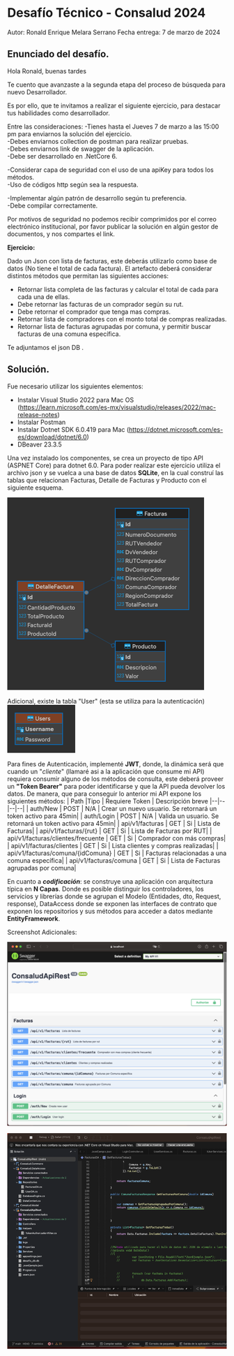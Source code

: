 # Desafío Técnico - Consalud 2024

Autor: Ronald Enrique Melara Serrano
Fecha entrega: 7 de marzo de 2024

## Enunciado del desafío.
Hola Ronald, buenas tardes

Te cuento que avanzaste a la segunda etapa del proceso de búsqueda para nuevo Desarrollador.

Es por ello, que te invitamos a realizar el siguiente ejercicio, para destacar tus habilidades como desarrollador.

Entre las consideraciones:
-Tienes hasta el Jueves 7 de marzo a las 15:00 pm para enviarnos la solución del ejercicio.  
-Debes enviarnos collection de postman para realizar pruebas.  
-Debes enviarnos link de swagger de la aplicación.  
-Debe ser desarrollado en .NetCore 6.

-Considerar capa de seguridad con el uso de una apiKey para todos los métodos.  
-Uso de códigos http según sea la respuesta.

-Implementar algún patrón de desarrollo según tu preferencia.  
-Debe compilar correctamente.

Por motivos de seguridad no podemos recibir comprimidos por el correo electrónico institucional, por favor publicar la solución en algún gestor de documentos, y nos compartes el link.  
  
**Ejercicio:**

Dado un Json con lista de facturas, este deberás utilizarlo como base de datos (No tiene el total de cada factura). El artefacto deberá considerar distintos métodos que permitan las siguientes acciones:

 - Retornar lista completa de las facturas y calcular el total de cada para cada una de ellas.  
 - Debe retornar las facturas de un comprador según su rut.  
 - Debe retornar el comprador que tenga mas compras.  
 - Retornar lista de compradores con el monto total de compras realizadas.  
 - Retornar lista de facturas agrupadas por comuna, y permitir buscar facturas de una comuna específica.  
  
Te adjuntamos el json DB .

## Solución.
Fue necesario utilizar los siguientes elementos:

 - Instalar Visual Studio 2022 para Mac OS (https://learn.microsoft.com/es-mx/visualstudio/releases/2022/mac-release-notes)
 - Instalar Postman
 - Instalar Dotnet SDK 6.0.419 para Mac (https://dotnet.microsoft.com/es-es/download/dotnet/6.0)
 - DBeaver 23.3.5

Una vez instalado los componentes, se crea un proyecto de tipo API (ASPNET Core) para dotnet 6.0. 
Para poder realizar este ejercicio utiliza el archivo json y se vuelca a una base de datos **SQLite**, en la cual construí las tablas que relacionan Facturas, Detalle de Facturas y Producto con el siguiente esquema.

![enter image description here](https://github.com/ronaldmelara/desafio_tecnico_2024/blob/main/esquema_db_1.png)

Adicional, existe la tabla "User" (esta se utiliza para la autenticación)
![enter image description here](https://github.com/ronaldmelara/desafio_tecnico_2024/blob/main/esquema_bd_2.png)

Para fines de Autenticación, implementé **JWT**, donde, la dinámica será que cuando un "*cliente*" (llamaré asi a la aplicación que consume mi API) requiera consumir alguno de los métodos de consulta, este deberá proveer un **"Token Bearer"** para poder identificarse y que la API pueda devolver los datos.
De manera, que para conseguir lo anterior mi API expone los siguientes métodos:
| Path |Tipo  | Requiere Token | Descripción breve
|--|--|--|--|
| auth/New | POST  | N/A | Crear un nuevo usuario. Se retornará un token activo para 45min|
| auth/Login | POST  | N/A | Valida un usuario. Se retornará un token activo para 45min|
| api/v1/facturas | GET  | Si | Lista de Facturas|
| api/v1/facturas/{rut} | GET  | Si | Lista de Facturas por RUT|
| api/v1/facturas/clientes/frecuente | GET  | Si | Comprador con más compras|
| api/v1/facturas/clientes | GET  | Si | Lista clientes y compras realizadas|
| api/v1/facturas/comuna/{idComuna} | GET  | Si | Facturas relacionadas a una comuna específica|
| api/v1/facturas/comuna | GET  | Si | Lista de Facturas agrupadas por comuna|


En cuanto a ***codificación***: se construye una aplicación con arquitectura típica en **N Capas**.   Donde es posible distinguir los controladores, los servicios y librerías donde se agrupan el Modelo (Entidades, dto, Request, response),  DataAccess donde se exponen las interfaces de contrato que exponen los repositorios y sus métodos para acceder a datos mediante **EntityFramework**.

Screenshot Adicionales:

![enter image description here](https://github.com/ronaldmelara/desafio_tecnico_2024/blob/main/Swagger.png)

![enter image description here](https://github.com/ronaldmelara/desafio_tecnico_2024/blob/main/proyecto_vs2022.png)
